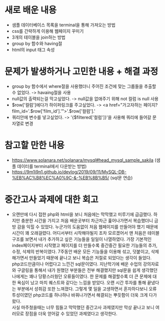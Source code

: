 # 새로 배운 내용
- 샘플 데이터베이스 목록을 terminal을 통해 가져오는 방법
- css를 간략하게 이용해 웹페이지 꾸미기 
- 3개의 테이블을 join하는 방법
- group by 함수와 having절
- html의 input 태그 속성

# 문제가 발생하거나 고민한 내용 + 해결 과정
- group by 함수에서 where절을 사용했더니 주어진 조건에 맞는 그룹들을 추출할 수 없었다. -> havaing절을 사용
- null값의 출력되는걸 막고싶었다. -> null값을 없애주기 위해 not 컬럼 is null 사용
- $row['컬럼']에다가 하이퍼링크를 주고싶었다. -> <a href="가고자하는 페이지?film_id='.$row['film_id'].'">'.$row['컬럼'].'</a>
- 쿼리안에 변수를 넣고싶었다. -> '{$filtered['컬럼']}'을 사용해 쿼리에 들어갈 문자열로 변경


# 참고할 만한 내용
- https://www.solanara.net/solanara/mysql#head_mysql_sample_sakila (샘플 데이터를 terminal에서 다운받는 방법)
- https://9m1i9n1.github.io/devlog/2019/09/11/MySQL-DB-%EB%AC%B8%EC%A0%9C-&-%EB%8B%B5/ (sql문 연습)




# 중간고사 과제에 대한 회고
- 오랜만에 다시 접한 php와 html을 보니 처음에는 막막했고 미루기에 급급했다. 하지만 충분한 시간을 가지고 처음 배운곳부터 차근차근 훑어나가면서 복습했더니 금방 감을 익힐 수 있었다. 누군가의 도움없이 처음 웹페이지를 만들어야 했기 때문에 시간이 꽤 오래걸렸다. 어디서부터 시작해야될지 조차 모르겠어서 맨 처음은 테이블 구조를 보면서 내가 추가하고 싶은 기능들을 일일이 나열하였다.
가장 기본적인 index페이지부터 시작했고 페이지를 더 만들수록 중간중간 필요한 기능들의 추가, 수정, 삭제의 반복이였다. 
7주동안 배운 모든 기능들을 이용해 섞고, 덧붙이고, 삭제해가면서 만들었기 때문에 끝나고 보니 복습은 저절로 되었다는 생각이 들었다. php코드만큼이나 어렵다고 느낀건 sql문이였다. 지난학기에 배운 수업의 강의자료와 구글링을 통해서 내가 원했던 부분들은 전부 해결했지만 sql문을 쉽게 생각했던 나에게는 꽤나 당황스러웠던 오류들이였다.
한 문제를 해결할수록 더 큰 문제에 대한 욕심이 났고 마치 퀘스트와 같다는 느낌을 받았다. 
오랜 시간 투자를 통해 끝냈다는 부분에서 성취감 또한 느껴졌다. 
그렇게 몇 일을 고생하면서 혼자하다보니 오류투성이였던 php코드를 하나하나 바꿔나가면서 해결되는 뿌듯함이 더욱 크게 다가왔다.  
사실 마주쳤을때는 너무 힘들고 막막했던 중간고사 과제였지만 막상 끝나고 보니 여러모로 장점을 더욱 얻어갈 수 있었던 과제였다고 생각한다.  